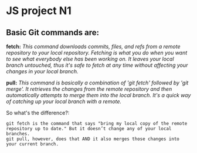 # JS project N1
## Basic Git commands are:
**fetch:** *This command downloads commits, files, and refs from a remote repository to your local repository. Fetching is what you do when you want to see what everybody else has been working on. It leaves your local branch untouched, thus it's safe to fetch at any time without affecting your changes in your local branch.* 

**pull:** *This command is basically a combination of 'git fetch' followed by 'git merge'. It retrieves the changes from the remote repository and then automatically attempts to merge them into the local branch. It's a quick way of catching up your local branch with a remote.*

So what's the difference?:

```
git fetch is the command that says "bring my local copy of the remote repository up to date." But it doesn’t change any of your local branches.
git pull, however, does that AND it also merges those changes into your current branch.
```
